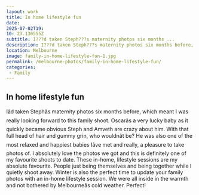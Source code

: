 ```yaml
---
layout: work
title: In home lifestyle fun
date: 
2025-07-02T19: 
10: 23.136555Z
subtitle: I???d taken Steph???s maternity photos six months ...
description: I???d taken Steph???s maternity photos six months before, which meant I was really looking forward to this family shoot. Oscar???s a very lucky baby as it quickly became obvious Steph and Amveth are crazy about him. With that full head of hair and gummy grin, who wouldn???t be? He was also one of the m...
location: Melbourne
image: family-in-home-lifestyle-fun-1.jpg
permalink: /melbourne-photos/family-in-home-lifestyle-fun/
categories:
 - Family
---
```


## In home lifestyle fun

Iâd taken Stephâs maternity photos six months before, which meant I was really looking forward to this family shoot. Oscarâs a very lucky baby as it quickly became obvious Steph and Amveth are crazy about him. With that full head of hair and gummy grin, who wouldnât be? He was also one of the most relaxed and happiest babies Iâve met and really, a pleasure to take photos of. I absolutely love the photos we got and this is definitely one of my favourite shoots to date. These in-home, lifestyle sessions are my absolute favourite. People just being themselves and being together while I quietly shoot away. Winter is also the perfect time to update your family photos with an in-home lifestyle session. We were all inside in the warmth and not bothered by Melbourneâs cold weather. Perfect!

